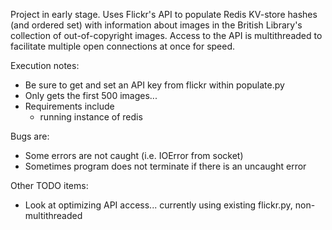 Project in early stage. Uses Flickr's API to populate Redis KV-store hashes
(and ordered set) with information about images in the British Library's 
collection of out-of-copyright images. Access to the API is multithreaded
to facilitate multiple open connections at once for speed.

Execution notes:
- Be sure to get and set an API key from flickr within populate.py
- Only gets the first 500 images...
- Requirements include
    - running instance of redis

Bugs are:
- Some errors are not caught (i.e. IOError from socket)
- Sometimes program does not terminate if there is an uncaught error

Other TODO items:
- Look at optimizing API access... currently using existing flickr.py, non-multithreaded
